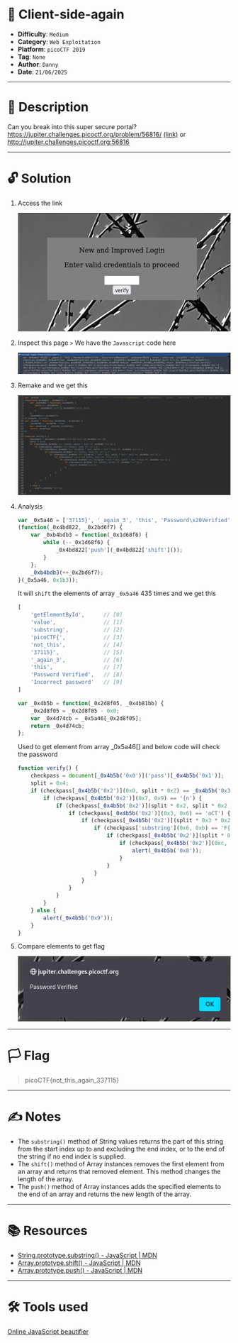 # :briefcase: Client-side-again

- **Difficulty**: `Medium`
- **Category**: `Web Exploitation`
- **Platform**: `picoCTF 2019`
- **Tag**: `None`
- **Author**: `Danny`
- **Date**: `21/06/2025`

---

# :pencil: Description

Can you break into this super secure portal? https://jupiter.challenges.picoctf.org/problem/56816/ [(link)](https://play.picoctf.org/practice/challenge/69) or http://jupiter.challenges.picoctf.org:56816

---

# :unlock: Solution

1. Access the link

    ![image1](images/image1.png)

2. Inspect this page `>` We have the `Javascript` code here

    ![image2](images/image2.png)

3. Remake and we get this

    ![image3](images/image3.png)

4. Analysis

    ```js
    var _0x5a46 = ['37115}', '_again_3', 'this', 'Password\x20Verified', 'Incorrect\x20password', 'getElementById', 'value', 'substring', 'picoCTF{', 'not_this'];
    (function(_0x4bd822, _0x2bd6f7) {
        var _0xb4bdb3 = function(_0x1d68f6) {
            while (--_0x1d68f6) {
                _0x4bd822['push'](_0x4bd822['shift']());
            }
        };
        _0xb4bdb3(++_0x2bd6f7);
    }(_0x5a46, 0x1b3));
    ```

    It will `shift` the elements of array `_0x5a46` 435 times and we get this

    ```js
    [
        'getElementById',      // [0]
        'value',               // [1]
        'substring',           // [2]
        'picoCTF{',            // [3]
        'not_this',            // [4]
        '37115}',              // [5]
        '_again_3',            // [6]
        'this',                // [7]
        'Password Verified',   // [8]
        'Incorrect password'   // [9]
    ]
    ```

    ```js
    var _0x4b5b = function(_0x2d8f05, _0x4b81bb) {
        _0x2d8f05 = _0x2d8f05 - 0x0;
        var _0x4d74cb = _0x5a46[_0x2d8f05];
        return _0x4d74cb;
    };
    ```

    Used to get element from array _0x5a46[] and below code will check the password

    ```js
    function verify() {
        checkpass = document[_0x4b5b('0x0')]('pass')[_0x4b5b('0x1')];
        split = 0x4;
        if (checkpass[_0x4b5b('0x2')](0x0, split * 0x2) == _0x4b5b('0x3')) {
            if (checkpass[_0x4b5b('0x2')](0x7, 0x9) == '{n') {
                if (checkpass[_0x4b5b('0x2')](split * 0x2, split * 0x2 * 0x2) == _0x4b5b('0x4')) {
                    if (checkpass[_0x4b5b('0x2')](0x3, 0x6) == 'oCT') {
                        if (checkpass[_0x4b5b('0x2')](split * 0x3 * 0x2, split * 0x4 * 0x2) == _0x4b5b('0x5')) {
                            if (checkpass['substring'](0x6, 0xb) == 'F{not') {
                                if (checkpass[_0x4b5b('0x2')](split * 0x2 * 0x2, split * 0x3 * 0x2) == _0x4b5b('0x6')) {
                                    if (checkpass[_0x4b5b('0x2')](0xc, 0x10) == _0x4b5b('0x7')) {
                                        alert(_0x4b5b('0x8'));
                                    }
                                }
                            }
                        }
                    }
                }
            }
        } else {
            alert(_0x4b5b('0x9'));
        }
    }
    ```

5. Compare elements to get flag

    ![image4](images/image4.png)

---

# :white_flag: Flag

> picoCTF{not_this_again_337115}

---

# :writing_hand: Notes

- The `substring()` method of String values returns the part of this string from the start index up to and excluding the end index, or to the end of the string if no end index is supplied.
- The `shift()` method of Array instances removes the first element from an array and returns that removed element. This method changes the length of the array.
- The `push()` method of Array instances adds the specified elements to the end of an array and returns the new length of the array.

---

# :books: Resources

- [String.prototype.substring() - JavaScript | MDN](https://developer.mozilla.org/en-US/docs/Web/JavaScript/Reference/Global_Objects/String/substring)
- [Array.prototype.shift() - JavaScript | MDN](https://developer.mozilla.org/en-US/docs/Web/JavaScript/Reference/Global_Objects/Array/shift)
- [Array.prototype.push() - JavaScript | MDN](https://developer.mozilla.org/en-US/docs/Web/JavaScript/Reference/Global_Objects/Array/push)

---

# :hammer_and_wrench: Tools used

[Online JavaScript beautifier](https://beautifier.io/)

